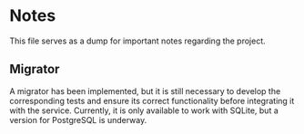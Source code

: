 # Notes

This file serves as a dump for important notes regarding the project.

## Migrator
A migrator has been implemented, but it is still necessary to develop the corresponding tests and ensure its correct functionality before integrating it with the service. Currently, it is only available to work with SQLite, but a version for PostgreSQL is underway.

